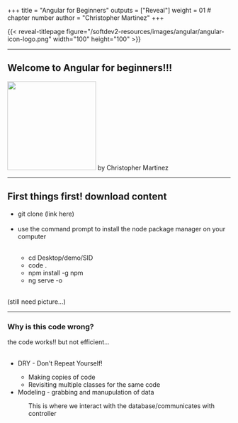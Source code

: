 +++
title = "Angular for Beginners"
outputs = ["Reveal"]
weight = 01 # chapter number
author = "Christopher Martinez"
+++

{{< reveal-titlepage figure="/softdev2-resources/images/angular/angular-icon-logo.png" width="100" height="100" >}}
  
---

## Welcome to Angular for beginners!!!

 <img src="/softdev2-resources/images/angular/angular-icon-logo.png" width="200" height="200">
by Christopher Martinez
 
---
## First things first! download content
<ul> <li>git clone (link here)</li> <br>
 
  <li>use the command prompt to install the node package manager on your computer</li> <br>
 
 <ul>
    <li>cd Desktop/demo/SID</li>
    <li>code .</li>
    <li>npm install -g npm</li>
    <li>ng serve -o</li>
 </ul>
</ul>

<br>(still need picture...)

---

### Why is this code wrong?
the code works!! but not efficient...<br><br>
<ul> 
  <li>DRY - Don't Repeat Yourself!</li>
    <ul>
      <li>Making copies of code</li>
      <li>Revisiting multiple classes for the same code</li>
    </ul>
  <li>Modeling - grabbing and manupulation of data</li>
    <ul>This is where we interact with the database/communicates with controller</ul>
</ul>

